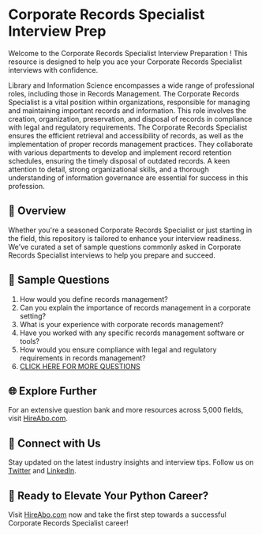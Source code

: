 # Corporate Records Specialist Interview Prep

Welcome to the Corporate Records Specialist Interview Preparation ! This resource is designed to help you ace your Corporate Records Specialist interviews with confidence.

Library and Information Science encompasses a wide range of professional roles, including those in Records Management. The Corporate Records Specialist is a vital position within organizations, responsible for managing and maintaining important records and information. This role involves the creation, organization, preservation, and disposal of records in compliance with legal and regulatory requirements. The Corporate Records Specialist ensures the efficient retrieval and accessibility of records, as well as the implementation of proper records management practices. They collaborate with various departments to develop and implement record retention schedules, ensuring the timely disposal of outdated records. A keen attention to detail, strong organizational skills, and a thorough understanding of information governance are essential for success in this profession.

## 🚀 Overview

Whether you're a seasoned Corporate Records Specialist or just starting in the field, this repository is tailored to enhance your interview readiness. We've curated a set of sample questions commonly asked in Corporate Records Specialist interviews to help you prepare and succeed.

## 📝 Sample Questions

1. How would you define records management?
2. Can you explain the importance of records management in a corporate setting?
3. What is your experience with corporate records management?
4. Have you worked with any specific records management software or tools?
5. How would you ensure compliance with legal and regulatory requirements in records management?
6. [CLICK HERE FOR MORE QUESTIONS](https://hireabo.com/job/18_3_37/Corporate%20Records%20Specialist)

## 🌐 Explore Further

For an extensive question bank and more resources across 5,000 fields, visit [HireAbo.com](https://www.hireabo.com).

## 📱 Connect with Us

Stay updated on the latest industry insights and interview tips. Follow us on [Twitter](https://twitter.com/hireabo) and [LinkedIn](https://www.linkedin.com/in/hire-abo-3609972a8/).

## 🚀 Ready to Elevate Your Python Career?

Visit [HireAbo.com](https://www.hireabo.com) now and take the first step towards a successful Corporate Records Specialist career!